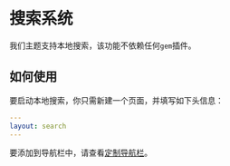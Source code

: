 # 搜索系统

我们主题支持本地搜索，该功能不依赖任何`gem`插件。

## 如何使用

要启动本地搜索，你只需新建一个页面，并填写如下头信息：

```yaml
---
layout: search
---
```

要添加到导航栏中，请查看[定制导航栏](zh-cn/custom-navbar)。
